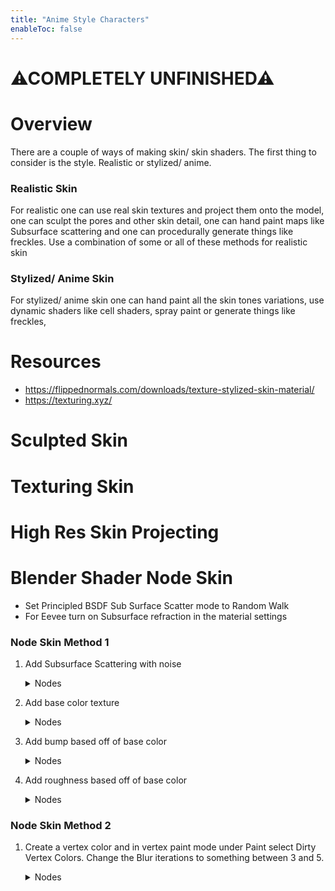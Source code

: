 ```yaml
---
title: "Anime Style Characters"
enableToc: false
---
```


# ⚠COMPLETELY UNFINISHED⚠

# Overview
There are a couple of ways of making skin/ skin shaders. The first thing to consider is the style. Realistic or stylized/ anime.

### Realistic Skin
For realistic one can use real skin textures and project them onto the model, one can sculpt the pores and other skin detail, one can hand paint maps like Subsurface scattering and one can procedurally generate things like freckles. Use a combination of some or all of these methods for realistic skin

### Stylized/ Anime Skin
For stylized/ anime skin one can hand paint all the skin tones variations, use dynamic shaders like cell shaders, spray paint or generate things like freckles, 



# Resources
- https://flippednormals.com/downloads/texture-stylized-skin-material/
- https://texturing.xyz/

# Sculpted Skin


# Texturing Skin

# High Res Skin Projecting

# Blender Shader Node Skin
- Set Principled BSDF Sub Surface Scatter mode to Random Walk
- For Eevee turn on Subsurface refraction in the material settings

### Node Skin Method 1
1. Add Subsurface Scattering with noise
    <details>
    <summary>Nodes</summary>

    <img src="https://i.imgur.com/MCz7Yg6.png">
    </details>
2. Add base color texture
    <details>
    <summary>Nodes</summary>

    <img src="https://i.imgur.com/xHPRf4i.png">
    </details>
3. Add bump based off of base color
    <details>
    <summary>Nodes</summary>

    <img src="https://i.imgur.com/qdMmztX.png">
    </details>

4. Add roughness based off of base color
    <details>
    <summary>Nodes</summary>

    <img src="https://i.imgur.com/lYOiAm7.png">
    </details>

### Node Skin Method 2
1. Create a vertex color and in vertex paint mode under Paint select Dirty Vertex Colors. Change the Blur iterations to something between 3 and 5.
    <details>
    <summary>Nodes</summary>

    <img src="https://i.imgur.com/G23Q9AQ.png">
    </details>

